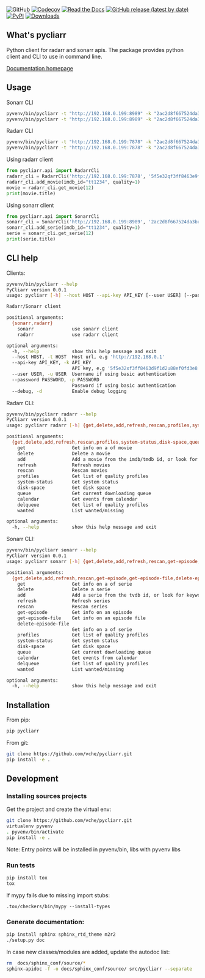 ![GitHub](https://img.shields.io/github/license/vche/pycliarr) [![Codecov](https://img.shields.io/codecov/c/github/vche/pycliarr)](https://codecov.io/gh/vche/pycliarr) [![Read the Docs](https://img.shields.io/readthedocs/pycliarr)](https://pycliarr.readthedocs.io/en/latest/) [![GitHub release (latest by date)](https://img.shields.io/github/v/release/vche/pycliarr)](https://github.com/vche/pycliarr/releases) [![PyPI](https://img.shields.io/pypi/v/pycliarr)](https://pypi.org/project/pycliarr/) [![Downloads](https://pepy.tech/badge/pycliarr)](https://pepy.tech/project/pycliarr)

## What's pycliarr

Python client for radarr and sonarr apis.
The package provides python client and CLI to use in command line.

[Documentation homepage](https://pycliarr.readthedocs.io/en/latest/)

## Usage

Sonarr CLI
```sh
pyvenv/bin/pycliarr -t "http://192.168.0.199:8989" -k "2ac2d8f667524da3bx1849e81dba5a84" -d sonarr get -i 65
pyvenv/bin/pycliarr -t "http://192.168.0.199:8989" -k "2ac2d8f667524da3bax849e81dba5a84" -d sonarr add -t "the walking dead"
```

Radarr CLI
```sh
pyvenv/bin/pycliarr -t "http://192.168.0.199:7878" -k "2ac2d8f667524da3bx1849e81dba5a84" -d radarr get -i 65
pyvenv/bin/pycliarr -t "http://192.168.0.199:7878" -k "2ac2d8f667524da3bax849e81dba5a84" -d radarr add -t "wonder woman"
```

Using radarr client
```python
from pycliarr.api import RadarrCli
radarr_cli = RadarrCli('http://192.168.0.199:7878', '5f5e32qf3ff8463e9f3d2388af0fd3e8')
radarr_cli.add_movie(imdb_id="tt1234", quality=1)
movie = radarr_cli.get_movie(12)
print(movie.title)
```

Using sonarr client
```python
from pycliarr.api import SonarrCli
sonarr_cli = SonarrCli('http://192.168.0.199:8989', '2ac2d8f667524da3bx1849e81dba5a84')
sonarr_cli.add_serie(imdb_id="tt1234", quality=1)
serie = sonarr_cli.get_serie(12)
print(serie.title)
```

## CLI help

Clients:
```sh
pyvenv/bin/pycliarr --help
PyCliarr version 0.0.1
usage: pycliarr [-h] --host HOST --api-key API_KEY [--user USER] [--password PASSWORD] [--debug] {sonarr,radarr} ...

Radarr/Sonarr client

positional arguments:
  {sonarr,radarr}
    sonarr              use sonarr client
    radarr              use radarr client

optional arguments:
  -h, --help            show this help message and exit
  --host HOST, -t HOST  Host url, e.g 'http://192.168.0.1'
  --api-key API_KEY, -k API_KEY
                        API key, e.g '5f5e32xf3ff8463d9f1d2u88ef0fd3e8'
  --user USER, -u USER  Username if using basic authentication
  --password PASSWORD, -p PASSWORD
                        Password if using basic authentication
  --debug, -d           Enable debug logging
```

Radarr CLI:
```sh
pyvenv/bin/pycliarr radarr --help
PyCliarr version 0.0.1
usage: pycliarr radarr [-h] {get,delete,add,refresh,rescan,profiles,system-status,disk-space,queue,calendar,delqueue,wanted} ...

positional arguments:
  {get,delete,add,refresh,rescan,profiles,system-status,disk-space,queue,calendar,delqueue,wanted}
    get                 Get info on a of movie
    delete              Delete a movie
    add                 Add a movie from the imdb/tmdb id, or look for keywords
    refresh             Refresh movies
    rescan              Rescan movies
    profiles            Get list of quality profiles
    system-status       Get system status
    disk-space          Get disk space
    queue               Get current downloading queue
    calendar            Get events from calendar
    delqueue            Get list of quality profiles
    wanted              List wanted/missing

optional arguments:
  -h, --help            show this help message and exit
```

Sonarr CLI:
```sh
pyvenv/bin/pycliarr sonarr --help
PyCliarr version 0.0.1
usage: pycliarr sonarr [-h] {get,delete,add,refresh,rescan,get-episode,get-episode-file,delete-episode-file,profiles,system-status,disk-space,queue,calendar,delqueue,wanted} ...

positional arguments:
  {get,delete,add,refresh,rescan,get-episode,get-episode-file,delete-episode-file,profiles,system-status,disk-space,queue,calendar,delqueue,wanted}
    get                 Get info on a of serie
    delete              Delete a serie
    add                 Add a serie from the tvdb id, or look for keywords
    refresh             Refresh series
    rescan              Rescan series
    get-episode         Get info on an episode
    get-episode-file    Get info on an episode file
    delete-episode-file
                        Get info on a of serie
    profiles            Get list of quality profiles
    system-status       Get system status
    disk-space          Get disk space
    queue               Get current downloading queue
    calendar            Get events from calendar
    delqueue            Get list of quality profiles
    wanted              List wanted/missing

optional arguments:
  -h, --help            show this help message and exit
```
## Installation
From pip:
```sh
pip pycliarr
```

From git:
```sh
git clone https://github.com/vche/pycliarr.git
pip install -e .
```

## Development

### Installing sources projects

Get the project and create the virtual env:
```sh
git clone https://github.com/vche/pycliarr.git
virtualenv pyvenv
. pyvenv/bin/activate
pip install -e .
```

Note: Entry points will be installed in pyvenv/bin, libs with pyvenv libs

### Run tests

```sh
pip install tox
tox
```

If mypy fails due to missing import stubs:
```
.tox/checkers/bin/mypy --install-types
```

### Generate documentation:

```sh
pip install sphinx sphinx_rtd_theme m2r2
./setup.py doc
```

In case new classes/modules are added, update the autodoc list:
```sh
rm  docs/sphinx_conf/source/*
sphinx-apidoc -f -o docs/sphinx_conf/source/ src/pycliarr --separate
```
